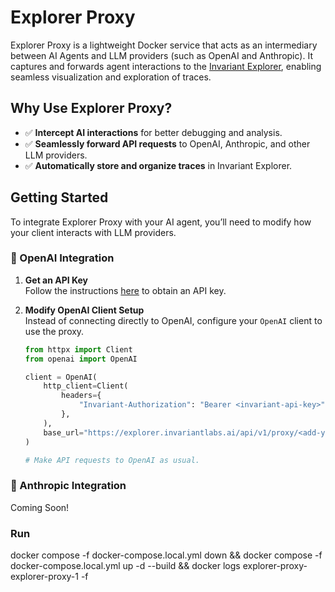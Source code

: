 # **Explorer Proxy**

Explorer Proxy is a lightweight Docker service that acts as an intermediary between AI Agents and LLM providers (such as OpenAI and Anthropic). It captures and forwards agent interactions to the [Invariant Explorer](https://explorer.invariantlabs.ai/), enabling seamless visualization and exploration of traces.

## **Why Use Explorer Proxy?**
- ✅ **Intercept AI interactions** for better debugging and analysis.
- ✅ **Seamlessly forward API requests** to OpenAI, Anthropic, and other LLM providers.
- ✅ **Automatically store and organize traces** in Invariant Explorer.

## **Getting Started**
To integrate Explorer Proxy with your AI agent, you’ll need to modify how your client interacts with LLM providers.

### **🔹 OpenAI Integration**
1. **Get an API Key**  
   Follow the instructions [here](https://explorer.invariantlabs.ai/docs/explorer/Explorer_API/1_client_setup/) to obtain an API key.

2. **Modify OpenAI Client Setup**  
   Instead of connecting directly to OpenAI, configure your `OpenAI` client to use the proxy.

   ```python
   from httpx import Client
   from openai import OpenAI

   client = OpenAI(
       http_client=Client(
           headers={
               "Invariant-Authorization": "Bearer <invariant-api-key>"
           },
       ),
       base_url="https://explorer.invariantlabs.ai/api/v1/proxy/<add-your-dataset-name-here>/openai",
   )

   # Make API requests to OpenAI as usual.

### **🔹 Anthropic Integration**
Coming Soon!

### Run
docker compose -f docker-compose.local.yml down 
&& docker compose -f docker-compose.local.yml up -d --build 
&& docker logs explorer-proxy-explorer-proxy-1 -f